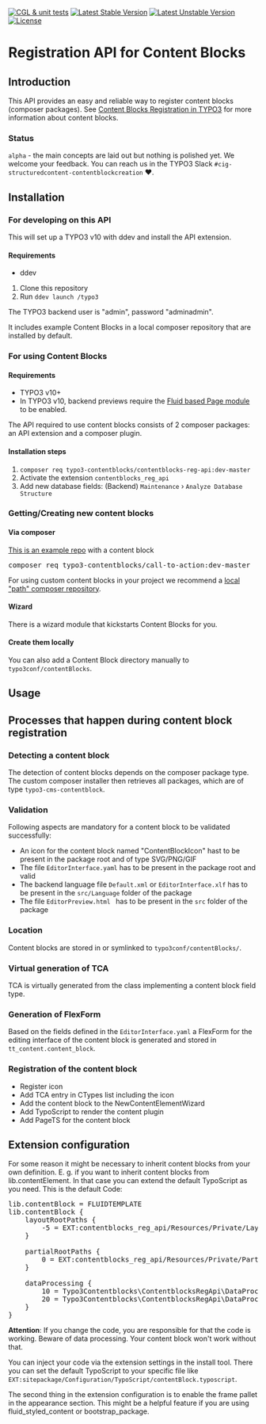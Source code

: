 [![CGL & unit tests](https://github.com/TYPO3-Initiatives/content-block-registration-api/workflows/CGL%20&%20unit%20tests/badge.svg?branch=master)](https://github.com/TYPO3-Initiatives/content-block-registration-api/actions)
[![Latest Stable Version](https://poser.pugx.org/typo3-contentblocks/contentblocks-reg-api/v)](//packagist.org/packages/typo3-contentblocks/contentblocks-reg-api)
[![Latest Unstable Version](https://poser.pugx.org/typo3-contentblocks/contentblocks-reg-api/v/unstable)](//packagist.org/packages/typo3-contentblocks/contentblocks-reg-api)
[![License](https://poser.pugx.org/typo3-contentblocks/contentblocks-reg-api/license)](//packagist.org/packages/typo3-contentblocks/contentblocks-reg-api)

# Registration API for Content Blocks

## Introduction

This API provides an easy and reliable way to register content blocks (composer packages).
See [Content Blocks Registration in TYPO3](https://github.com/TYPO3-Initiatives/structured-content/blob/master/Documentation/ContentBlocks/ContentBlockRegistration.md)
 for more information about content blocks.

### Status

`alpha` - the main concepts are laid out but nothing is polished yet. We welcome your feedback.
You can reach us in the TYPO3 Slack `#cig-structuredcontent-contentblockcreation` ❤️.

## Installation

### For developing on this API

This will set up a TYPO3 v10 with ddev and install the API extension.

#### Requirements

* ddev

1. Clone this repository
1. Run `ddev launch /typo3`

The TYPO3 backend user is "admin", password "adminadmin".

It includes example Content Blocks in a local composer repository that are installed by default.

### For using Content Blocks

#### Requirements
* TYPO3 v10+
* In TYPO3 v10, backend previews require the [Fluid based Page module](https://docs.typo3.org/c/typo3/cms-core/master/en-us/Changelog/10.3/Feature-90348-NewFluid-basedReplacementForPageLayoutView.html) to be enabled.

The API required to use content blocks consists of 2 composer packages: an API extension and a composer plugin.

#### Installation steps
1. `composer req typo3-contentblocks/contentblocks-reg-api:dev-master`
1. Activate the extension `contentblocks_reg_api`
1. Add new database fields: (Backend) `Maintenance` › `Analyze Database Structure`

### Getting/Creating new content blocks

#### Via composer

[This is an example repo](https://github.com/TYPO3-Initiatives/content-block-examples) with a content block
<pre>
composer req typo3-contentblocks/call-to-action:dev-master
</pre>

For using custom content blocks in your project we recommend a [local "path" composer repository](https://getcomposer.org/doc/05-repositories.md#path).

#### Wizard

There is a wizard module that kickstarts Content Blocks for you.

#### Create them locally

You can also add a Content Block directory manually to `typo3conf/contentBlocks`.

## Usage

## Processes that happen during content block registration

### Detecting a content block

The detection of content blocks depends on the composer package type.
The custom composer installer then retrieves all packages, which are of type `typo3-cms-contentblock`.

### Validation

Following aspects are mandatory for a content block to be validated successfully:

- An icon for the content block named "ContentBlockIcon" hast to be present in the package root and of type SVG/PNG/GIF
- The file `EditorInterface.yaml` has to be present in the package root and valid
- The backend language file `Default.xml` or `EditorInterface.xlf` has to be present in the `src/Language` folder of the package
- The file `EditorPreview.html ` has to be present in the `src` folder of the package

### Location

Content blocks are stored in or symlinked to `typo3conf/contentBlocks/`.

### Virtual generation of TCA

TCA is virtually generated from the class implementing a content block field type.

### Generation of FlexForm

Based on the fields defined in the `EditorInterface.yaml` a FlexForm for the editing interface of the content block
is generated and stored in `tt_content.content_block`.

### Registration of the content block

* Register icon
* Add TCA entry in CTypes list including the icon
* Add the content block to the NewContentElementWizard
* Add TypoScript to render the content plugin
* Add PageTS for the content block

## Extension configuration

For some reason it might be necessary to inherit content blocks from your own definition. E. g. if you want to inherit content blocks from lib.contentElement. In that case you can extend the default TypoScript as you need. 
This is the default Code:

<pre>
lib.contentBlock = FLUIDTEMPLATE
lib.contentBlock {
    layoutRootPaths {
        -5 = EXT:contentblocks_reg_api/Resources/Private/Layouts/
    }

    partialRootPaths {
        0 = EXT:contentblocks_reg_api/Resources/Private/Partials/
    }

    dataProcessing {
        10 = Typo3Contentblocks\ContentblocksRegApi\DataProcessing\CbProcessor
        20 = Typo3Contentblocks\ContentblocksRegApi\DataProcessing\FlexFormProcessor
    }
}
</pre>

**Attention**: If you change the code, you are responsible for that the code is working. Beware of data processing. Your content block won't work without that.

You can inject your code via the extension settings in the install tool. There you can set the default TypoScript to your specific file like `EXT:sitepackage/Configuration/TypoScript/contentBlock.typoscript`.

The second thing in the extension configuration is to enable the frame pallet in the appearance section. This might be a helpful feature if you are using fluid_styled_content or bootstrap_package.